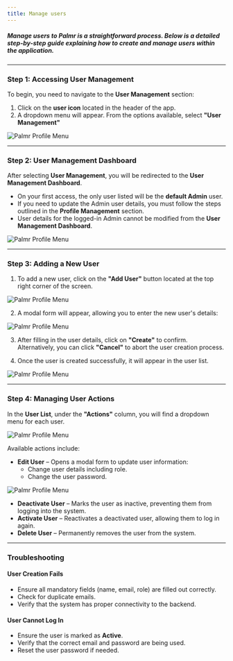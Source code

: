 ```yaml
---
title: Manage users
---
```


##### Manage users to **Palmr** is a straightforward process. Below is a detailed step-by-step guide explaining how to create and manage users within the application.

---

### Step 1: Accessing User Management

To begin, you need to navigate to the **User Management** section:

1. Click on the **user icon** located in the header of the app.
2. A dropdown menu will appear. From the options available, select **"User Management"**

![Palmr Profile Menu](/public/ui/menu.png) 

---

### Step 2: User Management Dashboard

After selecting **User Management**, you will be redirected to the **User Management Dashboard**. 

- On your first access, the only user listed will be the **default Admin** user.
- If you need to update the Admin user details, you must follow the steps outlined in the **Profile Management** section.  
- User details for the logged-in Admin cannot be modified from the **User Management Dashboard**.

![Palmr Profile Menu](/public/main/users/users-management.png) 

---

### Step 3: Adding a New User

1. To add a new user, click on the **"Add User"** button located at the top right corner of the screen.

![Palmr Profile Menu](/public/main/users/add-users-btn.png) 

2. A modal form will appear, allowing you to enter the new user's details:

![Palmr Profile Menu](/public/main/users/add-user-modal.png) 

3. After filling in the user details, click on **"Create"** to confirm.  
   Alternatively, you can click **"Cancel"** to abort the user creation process.

4. Once the user is created successfully, it will appear in the user list.

![Palmr Profile Menu](/public/main/users/new-user-table.png) 

---

### Step 4: Managing User Actions

In the **User List**, under the **"Actions"** column, you will find a dropdown menu for each user.

![Palmr Profile Menu](/public/main/users/add-user-actions-dropdown.png) 


Available actions include:

- **Edit User** – Opens a modal form to update user information:
   - Change user details including role.
   - Change the user password.

![Palmr Profile Menu](/public/main/users/edit-user-modal.png) 

- **Deactivate User** – Marks the user as inactive, preventing them from logging into the system.
- **Activate User** – Reactivates a deactivated user, allowing them to log in again.
- **Delete User** – Permanently removes the user from the system.


---

### Troubleshooting

#### User Creation Fails
- Ensure all mandatory fields (name, email, role) are filled out correctly.
- Check for duplicate emails.
- Verify that the system has proper connectivity to the backend.

#### User Cannot Log In
- Ensure the user is marked as **Active**.
- Verify that the correct email and password are being used.
- Reset the user password if needed.



